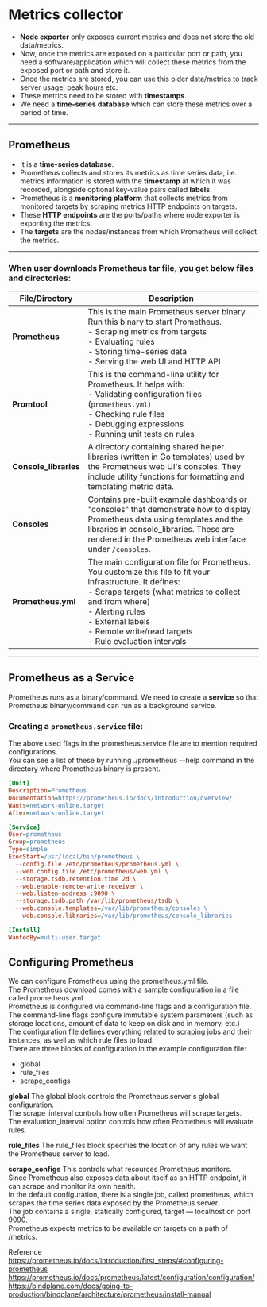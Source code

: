 # Metrics collector

- **Node exporter** only exposes current metrics and does not store the old data/metrics.
- Now, once the metrics are exposed on a particular port or path, you need a software/application which will collect these metrics from the exposed port or path and store it.
- Once the metrics are stored, you can use this older data/metrics to track server usage, peak hours etc.
- These metrics need to be stored with **timestamps**.
- We need a **time-series database** which can store these metrics over a period of time.

---

## **Prometheus**

- It is a **time-series database**.
- Prometheus collects and stores its metrics as time series data, i.e. metrics information is stored with the **timestamp** at which it was recorded, alongside optional key-value pairs called **labels**.
- Prometheus is a **monitoring platform** that collects metrics from monitored targets by scraping metrics HTTP endpoints on targets.
- These **HTTP endpoints** are the ports/paths where node exporter is exporting the metrics.
- The **targets** are the nodes/instances from which Prometheus will collect the metrics.

---

### When user downloads Prometheus tar file, you get below files and directories:

| File/Directory      | Description |
|---------------------|-------------|
| **Prometheus**      | This is the main Prometheus server binary. Run this binary to start Prometheus.<br>- Scraping metrics from targets <br>- Evaluating rules <br>- Storing time-series data <br>- Serving the web UI and HTTP API |
| **Promtool**        | This is the command-line utility for Prometheus. It helps with:<br>- Validating configuration files (`prometheus.yml`) <br>- Checking rule files <br>- Debugging expressions <br>- Running unit tests on rules |
| **Console_libraries** | A directory containing shared helper libraries (written in Go templates) used by the Prometheus web UI's consoles. They include utility functions for formatting and templating metric data. |
| **Consoles**        | Contains pre-built example dashboards or "consoles" that demonstrate how to display Prometheus data using templates and the libraries in console_libraries. These are rendered in the Prometheus web interface under `/consoles`. |
| **Prometheus.yml**  | The main configuration file for Prometheus. You customize this file to fit your infrastructure. It defines:<br>- Scrape targets (what metrics to collect and from where) <br>- Alerting rules <br>- External labels <br>- Remote write/read targets <br>- Rule evaluation intervals |

---

## **Prometheus as a Service**

Prometheus runs as a binary/command. We need to create a **service** so that Prometheus binary/command can run as a background service.

### **Creating a `prometheus.service` file:**

The above used flags in the prometheus.service file are to mention required configurations.  
You can see a list of these by running ./prometheus --help command in the directory where Prometheus binary is present.

```ini
[Unit]
Description=Prometheus
Documentation=https://prometheus.io/docs/introduction/overview/
Wants=network-online.target
After=network-online.target

[Service]
User=prometheus
Group=prometheus
Type=simple
ExecStart=/usr/local/bin/prometheus \
  --config.file /etc/prometheus/prometheus.yml \
  --web.config.file /etc/prometheus/web.yml \
  --storage.tsdb.retention.time 2d \
  --web.enable-remote-write-receiver \
  --web.listen-address :9090 \
  --storage.tsdb.path /var/lib/prometheus/tsdb \
  --web.console.templates=/var/lib/prometheus/consoles \
  --web.console.libraries=/var/lib/prometheus/console_libraries

[Install]
WantedBy=multi-user.target
```

## Configuring Prometheus
We can configure Prometheus using the prometheus.yml file.  
The Prometheus download comes with a sample configuration in a file called prometheus.yml  
Prometheus is configured via command-line flags and a configuration file.  
The command-line flags configure immutable system parameters (such as storage locations, amount of data to keep on disk and in memory, etc.)  
The configuration file defines everything related to scraping jobs and their instances, as well as which rule files to load.  
There are three blocks of configuration in the example configuration file:  
- global
- rule_files
- scrape_configs

**global**
The global block controls the Prometheus server's global configuration.  
The scrape_interval controls how often Prometheus will scrape targets.  
The evaluation_interval option controls how often Prometheus will evaluate rules.  

**rule_files**
The rule_files block specifies the location of any rules we want the Prometheus server to load.

**scrape_configs**
This controls what resources Prometheus monitors.  
Since Prometheus also exposes data about itself as an HTTP endpoint, it can scrape and monitor its own health.  
In the default configuration, there is a single job, called prometheus, which scrapes the time series data exposed by the Prometheus server.  
The job contains a single, statically configured, target — localhost on port 9090.  
Prometheus expects metrics to be available on targets on a path of /metrics.  

Reference
https://prometheus.io/docs/introduction/first_steps/#configuring-prometheus
https://prometheus.io/docs/prometheus/latest/configuration/configuration/
https://bindplane.com/docs/going-to-production/bindplane/architecture/prometheus/install-manual
